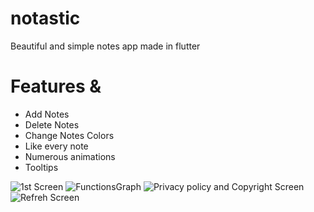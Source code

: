 # notastic

Beautiful and simple notes app made in flutter

# Features & 
 - Add Notes
 - Delete Notes
 - Change Notes Colors
 - Like every note
 - Numerous animations
 - Tooltips

![1st Screen](https://user-images.githubusercontent.com/81189565/130141398-31a754b0-8d84-4126-9cfd-13a888a06300.png)
![FunctionsGraph](https://user-images.githubusercontent.com/81189565/130141400-1548ae2c-7f78-4687-8949-80d6674f0685.png)
![Privacy policy and Copyright Screen](https://user-images.githubusercontent.com/81189565/130141404-e6231633-f6b7-43b6-bc27-3d5195da2aa3.png)
![Refreh Screen](https://user-images.githubusercontent.com/81189565/130141408-23bef355-7a28-46b9-9986-306833420e8a.png)

